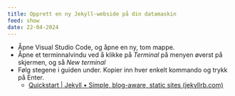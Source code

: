 ```yaml
---
title: Opprett en ny Jekyll-webside på din datamaskin
feed: show
date: 22-04-2024
---
```

* Åpne Visual Studio Code, og åpne en ny, tom mappe.
* Åpne et terminnalvindu ved å klikke på *Terminal* på menyen øverst på skjermen, og så *New terminal*
* Følg stegene i guiden under. Kopier inn hver enkelt kommando og trykk på Enter.
	* [Quickstart | Jekyll • Simple, blog-aware, static sites (jekyllrb.com)](https://jekyllrb.com/docs/)
